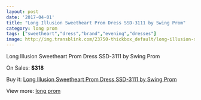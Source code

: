 ```yaml
---
layout: post
date: '2017-04-01'
title: "Long Illusion Sweetheart Prom Dress SSD-3111 by Swing Prom"
category: long prom
tags: ["sweetheart","dress","brand","evening","dresses"]
image: http://img.transblink.com/23750-thickbox_default/long-illusion-sweetheart-prom-dress-ssd-3111-by-swing-prom.jpg
---
```

Long Illusion Sweetheart Prom Dress SSD-3111 by Swing Prom

On Sales: **$318**
<a href="https://www.transblink.com/en/long-prom/7536-long-illusion-sweetheart-prom-dress-ssd-3111-by-swing-prom.html"><amp-img layout="responsive" width="600" height="600" src="//img.transblink.com/23750-thickbox_default/long-illusion-sweetheart-prom-dress-ssd-3111-by-swing-prom.jpg" alt="Long Illusion Sweetheart Prom Dress SSD-3111 by Swing Prom 0" /></a>
<a href="https://www.transblink.com/en/long-prom/7536-long-illusion-sweetheart-prom-dress-ssd-3111-by-swing-prom.html"><amp-img layout="responsive" width="600" height="600" src="//img.transblink.com/23754-thickbox_default/long-illusion-sweetheart-prom-dress-ssd-3111-by-swing-prom.jpg" alt="Long Illusion Sweetheart Prom Dress SSD-3111 by Swing Prom 1" /></a>
<a href="https://www.transblink.com/en/long-prom/7536-long-illusion-sweetheart-prom-dress-ssd-3111-by-swing-prom.html"><amp-img layout="responsive" width="600" height="600" src="//img.transblink.com/23753-thickbox_default/long-illusion-sweetheart-prom-dress-ssd-3111-by-swing-prom.jpg" alt="Long Illusion Sweetheart Prom Dress SSD-3111 by Swing Prom 2" /></a>
<a href="https://www.transblink.com/en/long-prom/7536-long-illusion-sweetheart-prom-dress-ssd-3111-by-swing-prom.html"><amp-img layout="responsive" width="600" height="600" src="//img.transblink.com/23752-thickbox_default/long-illusion-sweetheart-prom-dress-ssd-3111-by-swing-prom.jpg" alt="Long Illusion Sweetheart Prom Dress SSD-3111 by Swing Prom 3" /></a>
<a href="https://www.transblink.com/en/long-prom/7536-long-illusion-sweetheart-prom-dress-ssd-3111-by-swing-prom.html"><amp-img layout="responsive" width="600" height="600" src="//img.transblink.com/23751-thickbox_default/long-illusion-sweetheart-prom-dress-ssd-3111-by-swing-prom.jpg" alt="Long Illusion Sweetheart Prom Dress SSD-3111 by Swing Prom 4" /></a>

Buy it: [Long Illusion Sweetheart Prom Dress SSD-3111 by Swing Prom](https://www.transblink.com/en/long-prom/7536-long-illusion-sweetheart-prom-dress-ssd-3111-by-swing-prom.html "Long Illusion Sweetheart Prom Dress SSD-3111 by Swing Prom")

View more: [long prom](https://www.transblink.com/en/58-long-prom "long prom")